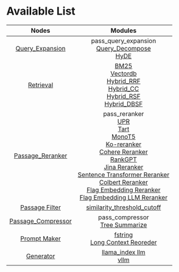 # Available List

|                              Nodes                               |                                                                                                                                                                                                                                                                                                                               Modules                                                                                                                                                                                                                                                                                                                               |
|:----------------------------------------------------------------:|:-------------------------------------------------------------------------------------------------------------------------------------------------------------------------------------------------------------------------------------------------------------------------------------------------------------------------------------------------------------------------------------------------------------------------------------------------------------------------------------------------------------------------------------------------------------------------------------------------------------------------------------------------------------------:|
|     [Query_Expansion](./query_expansion/query_expansion.md)      |                                                                                                                                                                                                                                                                       pass_query_expansion<br/>[Query_Decompose](./query_expansion/query_decompose.md)<br/>[HyDE](./query_expansion/hyde.md)                                                                                                                                                                                                                                                                        |
|              [Retrieval](./retrieval/retrieval.md)               |                                                                                                                                                                                                         [BM25](./retrieval/bm25.md)<br/>[Vectordb](./retrieval/vectordb.md)<br/>[Hybrid_RRF](./retrieval/hybrid_rrf.md)<br/>[Hybrid_CC](./retrieval/hybrid_cc.md)<br/>[Hybrid_RSF](./retrieval/hybrid_rsf.md)<br/>[Hybrid_DBSF](./retrieval/hybrid_dbsf.md)                                                                                                                                                                                                         |
|    [Passage_Reranker](./passage_reranker/passage_reranker.md)    | pass_reranker<br/>[UPR](./passage_reranker/upr.md)<br/>[Tart](./passage_reranker/tart.md)<br/>[MonoT5](./passage_reranker/monot5.md)<br/>[Ko-reranker](./passage_reranker/koreranker.md)<br/>[Cohere Reranker](./passage_reranker/cohere.md)<br/>[RankGPT](./passage_reranker/rankgpt.md)<br/>[Jina Reranker](./passage_reranker/jina_reranker.md)<br/>[Sentence Transformer Reranker](./passage_reranker/sentence_transformer_reranker.md)<br/>[Colbert Reranker](./passage_reranker/colbert.md)<br/>[Flag Embedding Reranker](./passage_reranker/flag_embedding_reranker.md)<br/>[Flag Embedding LLM Reranker](./passage_reranker/flag_embedding_llm_reranker.md) |
|                        [Passage Filter]()                        |                                                                                                                                                                                                                                                                                           [similarity_threshold_cutoff](./passage_filter/similarity_threshold_cutoff.md)                                                                                                                                                                                                                                                                                            |                                                                                                                                                                                                                                                 |
| [Passage_Compressor](./passage_compressor/passage_compressor.md) |                                                                                                                                                                                                                                                                                            pass_compressor<br/>[Tree Summarize](./passage_compressor/tree_summarize.md)                                                                                                                                                                                                                                                                                             |
|          [Prompt Maker](./prompt_maker/prompt_maker.md)          |                                                                                                                                                                                                                                                                              [fstring](./prompt_maker/fstring.md)<br/>[Long Context Reoreder](./prompt_maker/long_context_reorder.md)                                                                                                                                                                                                                                                                               |
|              [Generator](./generator/generator.md)               |                                                                                                                                                                                                                                                                                          [llama_index llm](./generator/llama_index_llm.md)<br/>[vllm](./generator/vllm.md)                                                                                                                                                                                                                                                                                          |

